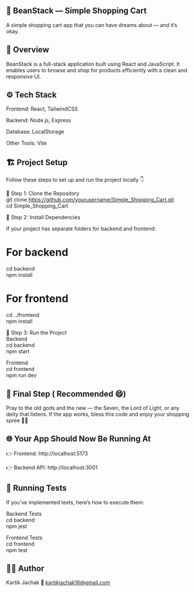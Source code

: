 <h2>🍂 BeanStack — Simple Shopping Cart</h2>

A simple shopping cart app that you can have dreams about — and it’s okay.

<h2>🧩 Overview</h2>

BeanStack is a full-stack application built using React and JavaScript.
It enables users to browse and shop for products efficiently with a clean and responsive UI.

<h2>⚙️ Tech Stack</h2>

Frontend: React, TailwindCSS

Backend: Node.js, Express

Database: LocalStorage

Other Tools: Vite

<h2>🏗️ Project Setup</h2>

Follow these steps to set up and run the project locally 👇

🔹 Step 1: Clone the Repository<br>
git clone https://github.com/yourusername/Simple_Shopping_Cart.git<br>
cd Simple_Shopping_Cart

🔹 Step 2: Install Dependencies

If your project has separate folders for backend and frontend:

# For backend
cd backend<br>
npm install<br>

# For frontend
cd ../frontend<br>
npm install<br>

🔹 Step 3: Run the Project<br>
Backend<br>
cd backend<br>
npm start<br>

Frontend<br>
cd frontend<br>
npm run dev

<h2>🙏 Final Step ( Recommended 😄)</h2>

Pray to the old gods and the new — the Seven, the Lord of Light, or any deity that listens.
If the app works, bless this code and enjoy your shopping spree 🛒✨

<h2>🌐 Your App Should Now Be Running At</h2>

👉 Frontend: http://localhost:5173

👉 Backend API: http://localhost:3001

<h2>🧪 Running Tests</h2>

If you’ve implemented tests, here’s how to execute them:

Backend Tests<br>
cd backend<br>
npm jest<br>

Frontend Tests<br>
cd frontend<br>
npm test<br>

<h2>🧑‍💻 Author</h2>

Kartik Jachak
📧 kartikjachak16@gmail.com
